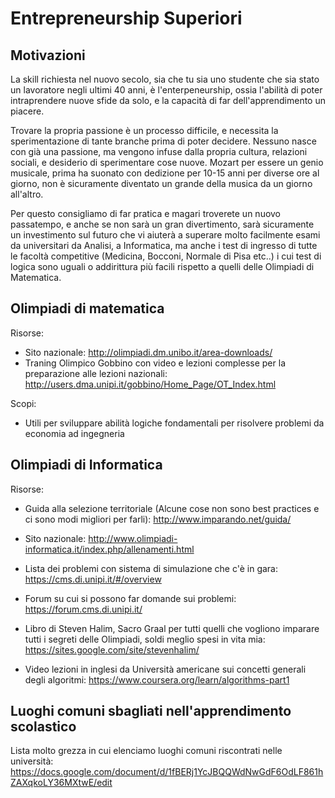 # Entrepreneurship Superiori

## Motivazioni

La skill richiesta nel nuovo secolo, sia che tu sia uno studente che sia stato un lavoratore negli ultimi 40 anni, è l'enterpeneurship, ossia l'abilità di poter intraprendere nuove sfide da solo, e la capacità di far dell'apprendimento un piacere. 

Trovare la propria passione è un processo difficile, e necessita la sperimentazione di tante branche prima di poter decidere. Nessuno nasce con già una passione, ma vengono infuse dalla propria cultura, relazioni sociali, e desiderio di sperimentare cose nuove. Mozart per essere un genio musicale, prima ha suonato con dedizione per 10-15 anni per diverse ore al giorno, non è sicuramente diventato un grande della musica da un giorno all'altro. 

Per questo consigliamo di far pratica e magari troverete un nuovo passatempo, e anche se non sarà un gran divertimento, sarà sicuramente un investimento sul futuro che vi aiuterà a superare molto facilmente esami da universitari da Analisi, a Informatica, ma anche i test di ingresso di tutte le facoltà competitive (Medicina, Bocconi, Normale di Pisa etc..) i cui test di logica sono uguali o addirittura più facili rispetto a quelli delle Olimpiadi di Matematica. 


## Olimpiadi di matematica 

Risorse: 

- Sito nazionale: http://olimpiadi.dm.unibo.it/area-downloads/
- Traning Olimpico Gobbino con video e lezioni complesse per la preparazione alle lezioni nazionali: http://users.dma.unipi.it/gobbino/Home_Page/OT_Index.html

Scopi:
- Utili per sviluppare abilità logiche fondamentali per risolvere problemi da economia ad ingegneria


## Olimpiadi di Informatica

Risorse:

- Guida alla selezione territoriale (Alcune cose non sono best practices e ci sono modi migliori per farli): http://www.imparando.net/guida/

- Sito nazionale: http://www.olimpiadi-informatica.it/index.php/allenamenti.html
- Lista dei problemi con sistema di simulazione che c'è in gara: https://cms.di.unipi.it/#/overview
- Forum su cui si possono far domande sui problemi: https://forum.cms.di.unipi.it/

- Libro di Steven Halim, Sacro Graal per tutti quelli che vogliono imparare tutti i segreti delle Olimpiadi, soldi meglio spesi in vita mia: https://sites.google.com/site/stevenhalim/

- Video lezioni in inglesi da Università americane sui concetti generali degli algoritmi: https://www.coursera.org/learn/algorithms-part1

## Luoghi comuni sbagliati nell'apprendimento scolastico

Lista molto grezza in cui elenciamo luoghi comuni riscontrati nelle università: https://docs.google.com/document/d/1fBERj1YcJBQQWdNwGdF6OdLF861hZAXqkoLY36MXtwE/edit

